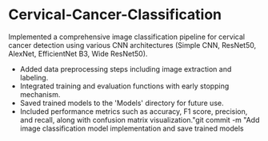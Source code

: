 # Cervical-Cancer-Classification
Implemented a comprehensive image classification pipeline for cervical cancer detection using various CNN architectures (Simple CNN, ResNet50, AlexNet, EfficientNet B3, Wide ResNet50).
- Added data preprocessing steps including image extraction and labeling.
- Integrated training and evaluation functions with early stopping mechanism.
- Saved trained models to the 'Models' directory for future use.
- Included performance metrics such as accuracy, F1 score, precision, and recall, along with confusion matrix visualization."git commit -m "Add image classification model implementation and save trained models
